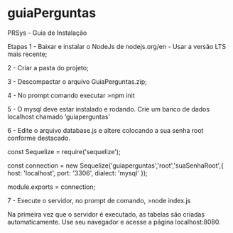 # guiaPerguntas
PRSys - Guia de Instalação

Etapas
1 - Baixar e instalar o NodeJs de nodejs.org/en - Usar a versão LTS mais recente;

2 - Criar a pasta do projeto;

3 - Descompactar o arquivo GuiaPerguntas.zip;

4 - No prompt comando executar >npm init 

5 - O mysql deve estar instalado e rodando. Crie um banco de dados localhost chamado ‘guiaperguntas’ 

6 - Edite o arquivo database.js e altere colocando a sua senha root conforme destacado.

const Sequelize = require('sequelize');

const connection = new Sequelize('guiaperguntas','root','suaSenhaRoot',{
    host: 'localhost',
    port: '3306',
    dialect: 'mysql'
});

module.exports = connection;

7 - Execute o servidor, no prompt de comando, >node index.js 


Na primeira vez que o servidor é executado, as tabelas são criadas automaticamente. Use seu navegador e acesse a página localhost:8080.

